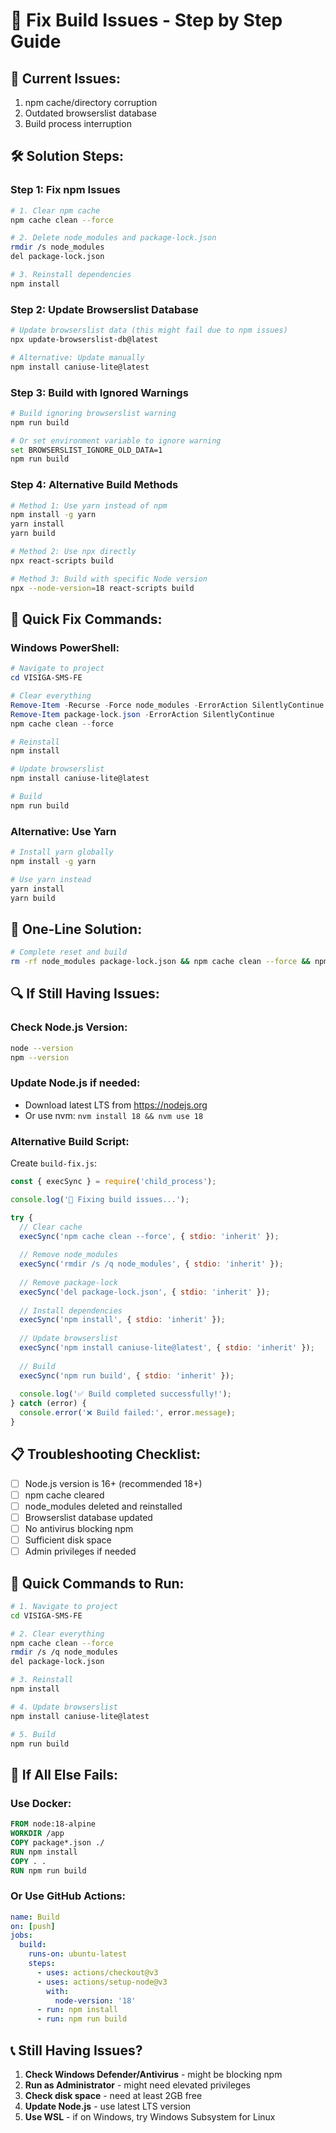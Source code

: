 # 🔧 Fix Build Issues - Step by Step Guide

## 🚨 Current Issues:
1. npm cache/directory corruption
2. Outdated browserslist database
3. Build process interruption

## 🛠️ Solution Steps:

### Step 1: Fix npm Issues
```bash
# 1. Clear npm cache
npm cache clean --force

# 2. Delete node_modules and package-lock.json
rmdir /s node_modules
del package-lock.json

# 3. Reinstall dependencies
npm install
```

### Step 2: Update Browserslist Database
```bash
# Update browserslist data (this might fail due to npm issues)
npx update-browserslist-db@latest

# Alternative: Update manually
npm install caniuse-lite@latest
```

### Step 3: Build with Ignored Warnings
```bash
# Build ignoring browserslist warning
npm run build

# Or set environment variable to ignore warning
set BROWSERSLIST_IGNORE_OLD_DATA=1
npm run build
```

### Step 4: Alternative Build Methods
```bash
# Method 1: Use yarn instead of npm
npm install -g yarn
yarn install
yarn build

# Method 2: Use npx directly
npx react-scripts build

# Method 3: Build with specific Node version
npx --node-version=18 react-scripts build
```

## 🔧 Quick Fix Commands:

### Windows PowerShell:
```powershell
# Navigate to project
cd VISIGA-SMS-FE

# Clear everything
Remove-Item -Recurse -Force node_modules -ErrorAction SilentlyContinue
Remove-Item package-lock.json -ErrorAction SilentlyContinue
npm cache clean --force

# Reinstall
npm install

# Update browserslist
npm install caniuse-lite@latest

# Build
npm run build
```

### Alternative: Use Yarn
```bash
# Install yarn globally
npm install -g yarn

# Use yarn instead
yarn install
yarn build
```

## 🚀 One-Line Solution:
```bash
# Complete reset and build
rm -rf node_modules package-lock.json && npm cache clean --force && npm install && npm install caniuse-lite@latest && npm run build
```

## 🔍 If Still Having Issues:

### Check Node.js Version:
```bash
node --version
npm --version
```

### Update Node.js if needed:
- Download latest LTS from https://nodejs.org
- Or use nvm: `nvm install 18 && nvm use 18`

### Alternative Build Script:
Create `build-fix.js`:
```javascript
const { execSync } = require('child_process');

console.log('🔧 Fixing build issues...');

try {
  // Clear cache
  execSync('npm cache clean --force', { stdio: 'inherit' });
  
  // Remove node_modules
  execSync('rmdir /s /q node_modules', { stdio: 'inherit' });
  
  // Remove package-lock
  execSync('del package-lock.json', { stdio: 'inherit' });
  
  // Install dependencies
  execSync('npm install', { stdio: 'inherit' });
  
  // Update browserslist
  execSync('npm install caniuse-lite@latest', { stdio: 'inherit' });
  
  // Build
  execSync('npm run build', { stdio: 'inherit' });
  
  console.log('✅ Build completed successfully!');
} catch (error) {
  console.error('❌ Build failed:', error.message);
}
```

## 📋 Troubleshooting Checklist:

- [ ] Node.js version is 16+ (recommended 18+)
- [ ] npm cache cleared
- [ ] node_modules deleted and reinstalled
- [ ] Browserslist database updated
- [ ] No antivirus blocking npm
- [ ] Sufficient disk space
- [ ] Admin privileges if needed

## 🎯 Quick Commands to Run:

```bash
# 1. Navigate to project
cd VISIGA-SMS-FE

# 2. Clear everything
npm cache clean --force
rmdir /s /q node_modules
del package-lock.json

# 3. Reinstall
npm install

# 4. Update browserslist
npm install caniuse-lite@latest

# 5. Build
npm run build
```

## 🚨 If All Else Fails:

### Use Docker:
```dockerfile
FROM node:18-alpine
WORKDIR /app
COPY package*.json ./
RUN npm install
COPY . .
RUN npm run build
```

### Or Use GitHub Actions:
```yaml
name: Build
on: [push]
jobs:
  build:
    runs-on: ubuntu-latest
    steps:
      - uses: actions/checkout@v3
      - uses: actions/setup-node@v3
        with:
          node-version: '18'
      - run: npm install
      - run: npm run build
```

## 📞 Still Having Issues?

1. **Check Windows Defender/Antivirus** - might be blocking npm
2. **Run as Administrator** - might need elevated privileges
3. **Check disk space** - need at least 2GB free
4. **Update Node.js** - use latest LTS version
5. **Use WSL** - if on Windows, try Windows Subsystem for Linux
